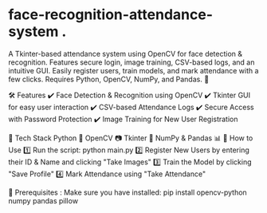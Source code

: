 # face-recognition-attendance-system .
 A Tkinter-based attendance system using OpenCV for face detection &amp; recognition. Features secure login, image training, CSV-based logs, and an intuitive GUI. Easily register users, train models, and mark attendance with a few clicks. Requires Python, OpenCV, NumPy, and Pandas. 🚀
 
🛠 Features
✔️ Face Detection & Recognition using OpenCV
✔️ Tkinter GUI for easy user interaction
✔️ CSV-based Attendance Logs
✔️ Secure Access with Password Protection
✔️ Image Training for New User Registration

🔧 Tech Stack
Python 🐍
OpenCV 📷
Tkinter 🎨
NumPy & Pandas 📊
🚀 How to Use
1️⃣ Run the script: python main.py
2️⃣ Register New Users by entering their ID & Name and clicking "Take Images"
3️⃣ Train the Model by clicking "Save Profile"
4️⃣ Mark Attendance using "Take Attendance"

📌 Prerequisites : 
Make sure you have installed:
pip install opencv-python numpy pandas pillow
